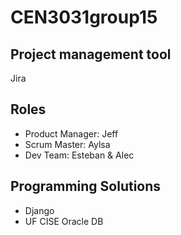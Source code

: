 # CEN3031group15

## Project management tool 
Jira 

## Roles 

- Product Manager: Jeff  
- Scrum Master: Aylsa  
- Dev Team: Esteban & Alec  

## Programming Solutions 
- Django
- UF CISE Oracle DB 
